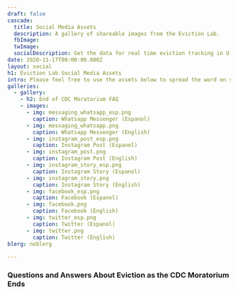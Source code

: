 ```yaml
---
draft: false
cascade:
  title: Social Media Assets
  description: A gallery of shareable images from the Eviction Lab.
  fbImage: 
  twImage: 
  socialDescription: Get the data for real time eviction tracking in U.S. cities during COVID-19.
date: 2020-11-17T00:00:00.000Z
layout: social
h1: Eviction Lab Social Media Assets
intro: Please feel free to use the assets below to spread the word on social media.
galleries:
  - gallery: 
    - h2: End of CDC Moratorium FAQ
    - images:
      - img: messaging_whatsapp_esp.png
        caption: Whatsapp Messenger (Espanol)
      - img: messaging_whatsapp.png
        caption: Whatsapp Messenger (English)
      - img: instagram_post_esp.png
        caption: Instagram Post (Espanol)
      - img: instagram_post.png
        caption: Instagram Post (English)
      - img: instagram_story_esp.png
        caption: Instagram Story (Espanol)
      - img: instagram_story.png
        caption: Instagram Story (English) 
      - img: facebook_esp.png
        caption: Facebook (Espanol)
      - img: facebook.png
        caption: Facebook (English) 
      - img: twitter_esp.png
        caption: Twitter (Espanol)
      - img: twitter.png
        caption: Twitter (English)      
blerg: noblerg      
     
---
```


### Questions and Answers About Eviction as the CDC Moratorium Ends

